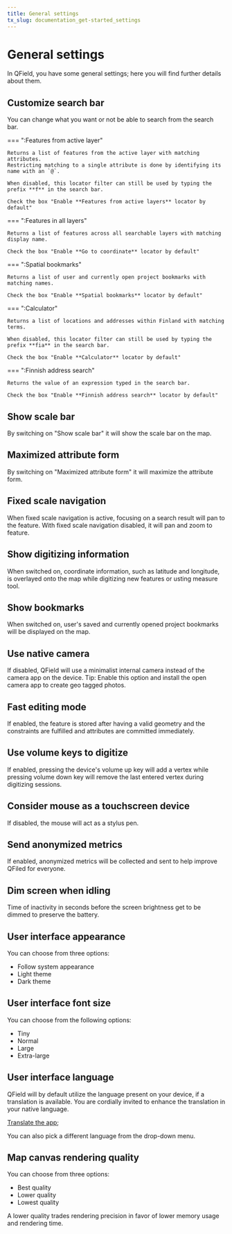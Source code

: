 ```yaml
---
title: General settings
tx_slug: documentation_get-started_settings
---
```


# General settings

In QField, you have some general settings; here you will find further details about them.

## Customize search bar

You can change what you want or not be able to search from the search bar.

=== ":Features from active layer"

    Returns a list of features from the active layer with matching attributes. 
    Restricting matching to a single attribute is done by identifying its name with an `@`.

    When disabled, this locator filter can still be used by typing the prefix **f** in the search bar.

    Check the box "Enable **Features from active layers** locator by default"

=== ":Features in all layers"

    Returns a list of features across all searchable layers with matching display name.

    Check the box "Enable **Go to coordinate** locator by default"

=== ":Spatial bookmarks"

    Returns a list of user and currently open project bookmarks with matching names.

    Check the box "Enable **Spatial bookmarks** locator by default"

=== ":Calculator"

    Returns a list of locations and addresses within Finland with matching terms.

    When disabled, this locator filter can still be used by typing the prefix **fia** in the search bar.

    Check the box "Enable **Calculator** locator by default"

=== ":Finnish address search"

    Returns the value of an expression typed in the search bar.

    Check the box "Enable **Finnish address search** locator by default"

## Show scale bar

By switching on "Show scale bar" it will show the scale bar on the map.

## Maximized attribute form

By switching on "Maximized attribute form" it will maximize the attribute form.

## Fixed scale navigation

When fixed scale navigation is active, focusing on a search result will pan to the feature. 
With fixed scale navigation disabled, it will pan and zoom to feature.

## Show digitizing information

When switched on, coordinate information, such as latitude and longitude, is overlayed onto the map while digitizing new features or usting measure tool.

## Show bookmarks

When switched on, user's saved and currently opened project bookmarks will be displayed on the map.

## Use native camera

If disabled, QField will use a minimalist internal camera instead of the camera app on the device.
Tip: Enable this option and install the open camera app to create geo tagged photos.

## Fast editing mode

If enabled, the feature is stored after having a valid geometry and the constraints are fulfilled and attributes are committed immediately. 

## Use volume keys to digitize

If enabled, pressing the device's volume up key will add a vertex while pressing volume down key will remove the last entered vertex during digitizing sessions.

## Consider mouse as a touchscreen device

If disabled, the mouse will act as a stylus pen.

## Send anonymized metrics

If enabled, anonymized metrics will be collected and sent to help improve QFiled for everyone.

## Dim screen when idling

Time of inactivity in seconds before the screen brightness get to be dimmed to preserve the battery.

## User interface appearance

You can choose from three options:

- Follow system appearance
- Light theme
- Dark theme

## User interface font size

You can choose from the following options:

- Tiny
- Normal
- Large
- Extra-large
  
## User interface language

QField will by default utilize the language present on your device, if a translation is available. 
You are cordially invited to enhance the translation in your native language.

[Translate the app](https://www.transifex.com/opengisch/qfield-for-qgis/); <!-- markdown-link-check-disable-line -->

You can also pick a different language from the drop-down menu.

## Map canvas rendering quality

You can choose from three options:

- Best quality
- Lower quality
- Lowest quality

A lower quality trades rendering precision in favor of lower memory usage and rendering time.